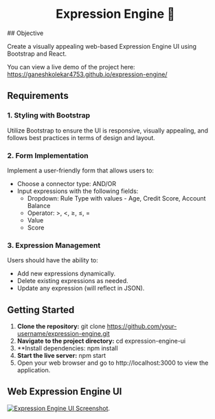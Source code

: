 <h1 align="center">Expression Engine  📝</h1>  
## Objective

Create a visually appealing web-based Expression Engine UI using Bootstrap and React.

You can view a live demo of the project here: https://ganeshkolekar4753.github.io/expression-engine/

## Requirements

### 1. Styling with Bootstrap

Utilize Bootstrap to ensure the UI is responsive, visually appealing, and follows best practices in terms of design and layout.

### 2. Form Implementation

Implement a user-friendly form that allows users to:

   - Choose a connector type: AND/OR
   - Input expressions with the following fields:
      - Dropdown: Rule Type with values - Age, Credit Score, Account Balance
      - Operator: >, <, ≥, ≤, =
      - Value
      - Score

### 3. Expression Management

Users should have the ability to:

   - Add new expressions dynamically.
   - Delete existing expressions as needed.
   - Update any expression (will reflect in JSON).

## Getting Started

1. **Clone the repository:**
   git clone https://github.com/your-username/expression-engine.git
2. **Navigate to the project directory:**
   cd expression-engine-ui
3. **Install dependencies:
   npm install
4. **Start the live server:**
   npm start
5. Open your web browser and go to http://localhost:3000 to view the application.

## Web Expression Engine UI

[![Expression Engine UI Screenshot](screenshots/screenshot.png)](https://ganeshkolekar4753.github.io/expression-engine/).
